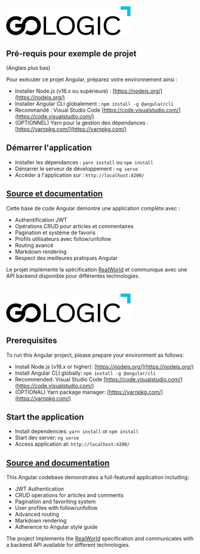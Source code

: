 # ![Formation GoLogic Example de Projet](Gologic.png)

## Pré-requis pour exemple de projet 

(Anglais plus bas)

Pour exécuter ce projet Angular, préparez votre environnement ainsi :

- Installer Node.js (v16.x ou supérieure) : [https://nodejs.org/](https://nodejs.org/)
- Installer Angular CLI globalement : `npm install -g @angular/cli`
- Recommandé : Visual Studio Code [https://code.visualstudio.com/](https://code.visualstudio.com/)
- (OPTIONNEL) Yarn pour la gestion des dépendances : [https://yarnpkg.com/](https://yarnpkg.com/)


## Démarrer l'application
- Installer les dépendances : `yarn install` ou `npm install`
- Démarrer le serveur de développement : `ng serve`
- Accéder à l'application sur : `http://localhost:4200/`

## [Source et documentation](https://github.com/gothinkster/realworld)

Cette base de code Angular démontre une application complète avec :

- Authentification JWT
- Opérations CRUD pour articles et commentaires
- Pagination et système de favoris
- Profils utilisateurs avec follow/unfollow
- Routing avancé
- Markdown rendering
- Respect des meilleures pratiques Angular

Le projet implémente la spécification [RealWorld](https://github.com/gothinkster/realworld) et communique avec une API backend disponible pour différentes technologies.

# ![Formation GoLogic Example de Projet](Gologic.png)

## Prerequisites

To run this Angular project, please prepare your environment as follows:

- Install Node.js (v16.x or higher): [https://nodejs.org/](https://nodejs.org/)
- Install Angular CLI globally: `npm install -g @angular/cli`
- Recommended: Visual Studio Code [https://code.visualstudio.com/](https://code.visualstudio.com/)
- (OPTIONAL) Yarn package manager: [https://yarnpkg.com/](https://yarnpkg.com/)

## Start the application

- Install dependencies: `yarn install` or `npm install`
- Start dev server: `ng serve`
- Access application at: `http://localhost:4200/`

## [Source and documentation](https://github.com/gothinkster/realworld)

This Angular codebase demonstrates a full-featured application including:

- JWT Authentication
- CRUD operations for articles and comments
- Pagination and favoriting system
- User profiles with follow/unfollow
- Advanced routing
- Markdown rendering
- Adherence to Angular style guide

The project implements the [RealWorld](https://github.com/gothinkster/realworld) specification and communicates with a backend API available for different technologies.
